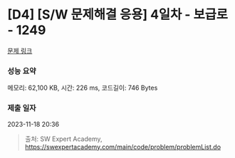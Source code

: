 # [D4] [S/W 문제해결 응용] 4일차 - 보급로 - 1249 

[문제 링크](https://swexpertacademy.com/main/code/problem/problemDetail.do?contestProbId=AV15QRX6APsCFAYD) 

### 성능 요약

메모리: 62,100 KB, 시간: 226 ms, 코드길이: 746 Bytes

### 제출 일자

2023-11-18 20:36



> 출처: SW Expert Academy, https://swexpertacademy.com/main/code/problem/problemList.do